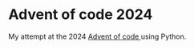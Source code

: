 # Advent of code 2024

My attempt at the 2024 [Advent of code ](https://adventofcode.com) using Python.